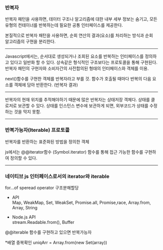 ### 반복자

반복자 패턴을 사용하면,
데이터 구조나 알고리즘에 대한 내부 세부 정보는 숨기고, 모든 유형의 컨테이너를 반복하는데 필요한 공통 인터페이스를 제공한다.

본질적으로 반복자 패턴을 사용하면,
순회 연산의 결과(요소)를 처리하는 방식과 순회 알고리즘의 구현을 분리한다.

---

Javascript에서는,
순서대로 생성되거나 조회된 요소를 반복하는 인터페이스를 정의하고 있다고 일반화 할 수 있다.
상속같은 형식적인 구조보다는 프로토콜을 통해 구현된다.
반복자 패턴의 구현자와 소비자간의 사전합의된 형태의 인터페이스와 객체를 이용.

next()함수를 구현한 객체를 반복자라고 부를 것.
함수가 호출될 때마다 반복의 다음 요소를 객체에 담아 반환한다. (반복자 결과)

---

반복자의 현재 위치를 추적해야하기 때문에 많은 반복자는 상태저장 객체다.
상태를 클로저로 보관할 수 있다.
상태를 인스턴스 변수에 보관하게 되면, 외부코드가 상태를 수정하는 것을 막지 못함.

---

### 반복가능자(Iterable) 프로토콜

반복자를 반환하는 표준화된 방법을 정의한 객체

js에서는 @@iterator함수 (Symbol.iterator) 함수를 통해 접근 가능한 함수를 구현하여 정의할 수 있다.

---

### 네이티브 js 인터페이스로서의 iterator와 iterable

for...of
speread operator
구조분해할당

- API  
Map, WeakMap, Set, WeakSet, Promise.all, Promise,race, Array.from, Array, String 

- Node.js API  
stream.Readable.from(), Buffer

@@iterable 함수를 구현하고 있으면 반복가능자

*배열 중복확인
uniqArr = Array.from(new Set(array))


